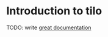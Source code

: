 # Introduction to tilo

TODO: write [great documentation](http://jacobian.org/writing/what-to-write/)
